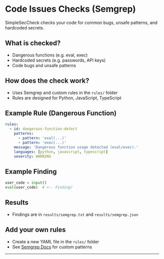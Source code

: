 # Code Issues Checks (Semgrep)

SimpleSecCheck checks your code for common bugs, unsafe patterns, and hardcoded secrets.

## What is checked?
- Dangerous functions (e.g. eval, exec)
- Hardcoded secrets (e.g. passwords, API keys)
- Code bugs and unsafe patterns

## How does the check work?
- Uses Semgrep and custom rules in the `rules/` folder
- Rules are designed for Python, JavaScript, TypeScript

## Example Rule (Dangerous Function)
```yaml
rules:
  - id: dangerous-function-detect
    patterns:
      - pattern: 'eval(...)'
      - pattern: 'exec(...)'
    message: 'Dangerous function usage detected (eval/exec).'
    languages: [python, javascript, typescript]
    severity: WARNING
```

## Example Finding
```python
user_code = input()
eval(user_code)  # <-- Finding!
```

## Results
- Findings are in `results/semgrep.txt` and `results/semgrep.json`

## Add your own rules
- Create a new YAML file in the `rules/` folder
- See [Semgrep Docs](https://semgrep.dev/docs/writing-rules/) for custom patterns

---
